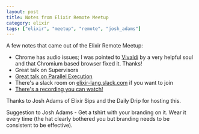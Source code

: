 ```yaml
---
layout: post
title: Notes from Elixir Remote Meetup
category: elixir
tags: ["elixir", "meetup", "remote", "josh_adams"]
---
```

A few notes that came out of the Elixir Remote Meetup:

* Chrome has audio issues; I was pointed to [Vivaldi](https://vivaldi.com/?lang=en_US) by a very helpful soul and that Chromium based browser fixed it.  Thanks!
* Great talk on Supervisors
* [Great talk on Parallel Execution](https://github.com/saaji/ex_par_execute)
* There's a slack room on [elixir-lang.slack.com](http://elixir-lang.slack.com) if you want to join
* [There's a recording you can watch!](https://www.bigmarker.com/remote-meetup/Elixir-Remote-Meetup-3)

Thanks to Josh Adams of Elixir Sips and the Daily Drip for hosting this.

Suggestion to Josh Adams - Get a tshirt with your branding on it.  Wear it every time (the hat clearly bothered you but branding needs to be consistent to be effective).

